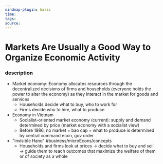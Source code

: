 ```yaml
---
mindmap-plugin: basic
time: 
tags: 
source:
---
```

# Markets Are Usually a Good Way to Organize Economic Activity
### description
- Market economy: Economy allocates resources through the decentralized decisions of firms and households (everyone holds the power to alter the economy) as they interact in the market for goods and services
	- Households decide what to buy, who to work for
	- Firms decide who to hire, what to produce
- Economy in Vietnam
	- Socialist-oriented market economy (current): supply and demand determined by price (market economy with a socialist view)
	- Before 1986, no market = bao cap = what to produce is determined by central command econ, gov order
- "Invisible Hand" #business/microEcons/concepts
	- Households and firms look at prices → decide what to buy and sell → guide them to reach outcomes that maximize the welfare of them or of society as a whole
